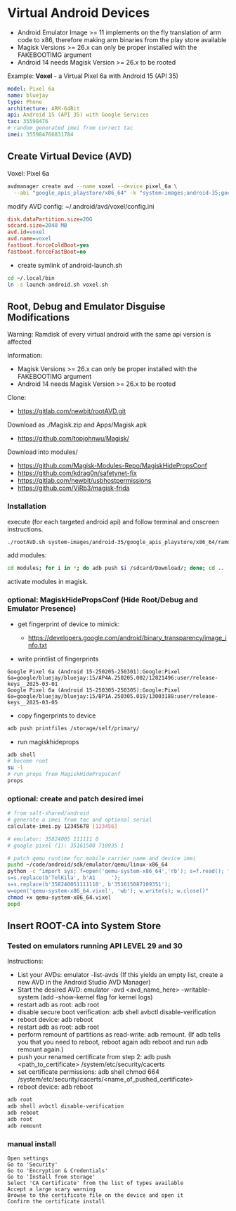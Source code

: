 # Virtual Android Devices

- Android Emulator Image >= 11 implements on the fly translation of arm code to x86,
  therefore making arm binaries from the play store available
- Magisk Versions >= 26.x can only be proper installed with the FAKEBOOTIMG argument
- Android 14 needs Magisk Version >= 26.x to be rooted

Example: **Voxel** - a Virtual Pixel 6a with Android 15 (API 35)

```yaml
model: Pixel 6a
name: bluejay
type: Phone
architecture: ARM-64Bit
api: Android 15 (API 35) with Google Services
tac: 35598476
# random generated imei from correct tac
imei: 355984766831784
```

## Create Virtual Device (AVD)

Voxel: Pixel 6a

```sh
avdmanager create avd --name voxel --device pixel_6a \
  --abi "google_apis_playstore/x86_64" -k "system-images;android-35;google_apis_playstore;x86_64"
```

modify AVD config: ~/.android/avd/voxel/config.ini

```ini
disk.dataPartition.size=20G
sdcard.size=2048 MB
avd.id=voxel
avd.name=voxel
fastboot.forceColdBoot=yes
fastboot.forceFastBoot=no
```

- create symlink of android-launch.sh

```sh
cd ~/.local/bin
ln -s launch-android.sh voxel.sh
```

## Root, Debug and Emulator Disguise Modifications

Warning: Ramdisk of every virtual android with the same api version is affected

Information:

- Magisk Versions >= 26.x can only be proper installed with the FAKEBOOTIMG argument
- Android 14 needs Magisk Version >= 26.x to be rooted

Clone:

- https://gitlab.com/newbit/rootAVD.git

Download as ./Magisk.zip and Apps/Magisk.apk

- https://github.com/topjohnwu/Magisk/

Download into modules/

- https://github.com/Magisk-Modules-Repo/MagiskHidePropsConf
- https://github.com/kdrag0n/safetynet-fix
- https://gitlab.com/newbit/usbhostpermissions
- https://github.com/ViRb3/magisk-frida

### Installation

execute (for each targeted android api) and follow terminal and onscreen instructions.

```sh
./rootAVD.sh system-images/android-35/google_apis_playstore/x86_64/ramdisk.img FAKEBOOTIMG PATCHFSTAB GetUSBHPmodZ
```

add modules:

```sh
cd modules; for i in *; do adb push $i /sdcard/Download/; done; cd ..
```

activate modules in magisk.


### optional: MagiskHidePropsConf (Hide Root/Debug and Emulator Presence)

- get fingerprint of device to mimick:
  - https://developers.google.com/android/binary_transparency/image_info.txt

- write printlist of fingerprints

```printlist
Google Pixel 6a (Android 15-250205-250301):Google:Pixel 6a=google/bluejay/bluejay:15/AP4A.250205.002/12821496:user/release-keys__2025-03-01
Google Pixel 6a (Android 15-250305-250305):Google:Pixel 6a=google/bluejay/bluejay:15/BP1A.250305.019/13003188:user/release-keys__2025-03-05
```

- copy fingerprints to device

```sh
adb push printfiles /storage/self/primary/
```

- run magiskhideprops

```sh
adb shell
# become root
su -l
# run props from MagiskHidePropsConf
props
```

### optional: create and patch desired imei

```sh
# from salt-shared/android
# generate a imei from tac and optional serial
calculate-imei.py 12345678 [123456]

# emulator: 35824005 111111 0
# google pixel (1): 35161508 710935 1

# patch qemu runtime for mobile carrier name and device imei
pushd ~/code/android/sdk/emulator/qemu/linux-x86_64
python -c "import sys; f=open('qemu-system-x86_64','rb'); s=f.read(); f.close();
s=s.replace(b'TelKila', b'A1     ');
s=s.replace(b'358240051111110', b'351615087109351');
w=open('qemu-system-x86_64.vixel', 'wb'); w.write(s); w.close()"
chmod +x qemu-system-x86_64.vixel
popd
```

## Insert ROOT-CA into System Store

### Tested on emulators running API LEVEL 29 and 30

Instructions:

- List your AVDs: emulator -list-avds (If this yields an empty list, create a new AVD in the Android Studio AVD Manager)
- Start the desired AVD: emulator -avd <avd_name_here> -writable-system (add -show-kernel flag for kernel logs)
- restart adb as root: adb root
- disable secure boot verification: adb shell avbctl disable-verification
- reboot device: adb reboot
- restart adb as root: adb root
- perform remount of partitions as read-write: adb remount. (If adb tells you that you need to reboot, reboot again adb reboot and run adb remount again.)
- push your renamed certificate from step 2: adb push <path_to_certificate> /system/etc/security/cacerts
- set certificate permissions: adb shell chmod 664 /system/etc/security/cacerts/<name_of_pushed_certificate>
- reboot device: adb reboot

```sh
adb root
adb shell avbctl disable-verification
adb reboot
adb root
adb remount
```

### manual install

```text
Open settings
Go to 'Security'
Go to 'Encryption & Credentials'
Go to 'Install from storage'
Select 'CA Certificate' from the list of types available
Accept a large scary warning
Browse to the certificate file on the device and open it
Confirm the certificate install
```


